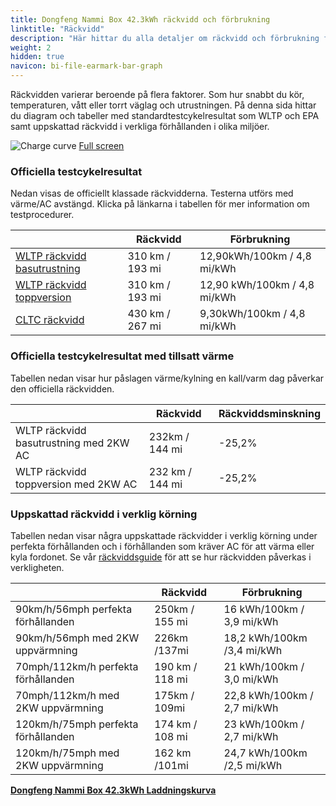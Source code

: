 ```yaml
---
title: Dongfeng Nammi Box 42.3kWh räckvidd och förbrukning
linktitle: "Räckvidd"
description: "Här hittar du alla detaljer om räckvidd och förbrukning för Dongfeng Nammi Box 42.3kWh."
weight: 2
hidden: true
navicon: bi-file-earmark-bar-graph
---
```

<!-- markdownlint-disable MD033 -->
<!-- markdownlint-disable MD010 -->

Räckvidden varierar beroende på flera faktorer. Som hur snabbt du kör, temperaturen, vått eller torrt väglag och utrustningen. På denna sida hittar du diagram och tabeller med standardtestcykelresultat som WLTP och EPA samt uppskattad räckvidd i verkliga förhållanden i olika miljöer.

<img class="img-fluid" alt="Charge curve" src="/images//models/dongfeng/nammi_box/nammi_box_42.3kwh/range.svg"/>
<a href="/images/models/dongfeng/nammi_box/nammi_box_42.3kwh/range.svg">Full screen</a>

### Officiella testcykelresultat

Nedan visas de officiellt klassade räckvidderna. Testerna utförs med värme/AC avstängd. Klicka på länkarna i tabellen för mer information om testprocedurer.

<div class="table-responsive">
<table class="table table-striped border">
	<thead>
		<tr>
			<th>
			</th>
			<th>
				Räckvidd
			</th>
			<th>
				Förbrukning
			</th>
		</tr>
	</thead>
	<tbody>
		<tr>
			<td>
				<a href="../../../../../guides/understandingrange/wltp/ ">
					WLTP räckvidd basutrustning
				</a>
			</td>
			<td>
				310 km / 193 mi
			</td>
			<td>
				12,90kWh/100km / 4,8 mi/kWh
			</td>
		</tr>
		<tr>
			<td>
				<a href="../../../../../guides/understandingrange/wltp/ ">
					WLTP räckvidd toppversion
				</a>
			</td>
			<td>
				310 km / 193 mi
			</td>
			<td>
				12,90 kWh/100km / 4,8 mi/kWh
			</td>
		</tr>
		<tr>
			<td>
				<a href="../../../../../guides/understandingrange/cltc/ ">
					CLTC räckvidd
				</a>
			</td>
			<td>
				430 km / 267 mi 
			</td>
			<td>
				9,30kWh/100km / 4,8 mi/kWh
			</td>
		</tr>
	</tbody>
</table>
</div>

### Officiella testcykelresultat med tillsatt värme

Tabellen nedan visar hur påslagen värme/kylning en kall/varm dag påverkar den officiella räckvidden.

<div class="table-responsive">
<table class="table table-striped border">
	<thead>
		<tr>
			<th>
			</th>
			<th>
				Räckvidd
			</th>
			<th>
				Räckviddsminskning
			</th>
		</tr>
	</thead>
	<tbody>
		<tr>
			<td>
				WLTP räckvidd basutrustning med 2KW AC
			</td>
			<td>
				 232km / 144 mi 
			</td>
			<td>
				-25,2%
			</td>
		</tr>
		<tr>
			<td>
				WLTP räckvidd toppversion med 2KW AC
			</td>
			<td>
				232 km / 144 mi
			</td>
			<td>
				-25,2%
			</td>
		</tr>
	</tbody>
</table>
</div>

### Uppskattad räckvidd i verklig körning

Tabellen nedan visar några uppskattade räckvidder i verklig körning under perfekta förhållanden och i förhållanden som kräver AC för att värma eller kyla fordonet. Se vår [räckviddsguide](../../../../../guides/understandingrange/) för att se hur räckvidden påverkas i verkligheten.

<div class="table-responsive">
<table class="table table-striped border">
	<thead>
		<tr>
			<th>
			</th>
			<th>
				Räckvidd
			</th>
			<th>
				Förbrukning
			</th>
		</tr>
	</thead>
	<tbody>
		<tr>
			<td>
				90km/h/56mph perfekta förhållanden
			</td>
			<td>
				250km / 155 mi
			</td>
			<td>
				16 kWh/100km / 3,9 mi/kWh
			</td>
		</tr>
		<tr>
			<td>
				90km/h/56mph med 2KW uppvärmning
			</td>
			<td>
				226km /137mi
			</td>
			<td>
				18,2 kWh/100km /3,4 mi/kWh 
			</td>
		</tr>
		<tr>
			<td>
				70mph/112km/h perfekta förhållanden
			</td>
			<td>
				190 km / 118 mi
			</td>
			<td>
				21 kWh/100km / 3,0 mi/kWh
			</td>
		</tr>
		<tr>
			<td>
				70mph/112km/h med 2KW uppvärmning
			</td>
			<td>
				175km / 109mi
			</td>
			<td>
				22,8 kWh/100km / 2,7 mi/kWh  
			</td>
		</tr>
		<tr>
			<td>
				120km/h/75mph perfekta förhållanden
			</td>
			<td>
				174 km / 108 mi
			</td>
			<td>
				23 kWh/100km / 2,7 mi/kWh
			</td>
		</tr>
		<tr>
			<td>
				120km/h/75mph med 2KW uppvärmning
			</td>
			<td>
				162 km /101mi
			</td>
			<td>
				24,7 kWh/100km /2,5 mi/kWh
			</td>
		</tr>
	</tbody>
</table>
</div>
<div class="mt-3 mb-3">
<a href="../" class="text-decoration-none text-black">
<strong><i class="bi-arrow-left"></i> Dongfeng Nammi Box 42.3kWh </strong>
</a>
<a href="../chargingcurve/" class="text-decoration-none text-black float-end">
<strong>Laddningskurva <i class="bi-arrow-right"></i></strong>
</a>
</div>
